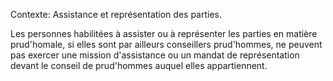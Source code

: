 Contexte: Assistance et représentation des parties.

Les personnes habilitées à assister ou à représenter les parties en matière prud'homale, si elles sont par ailleurs conseillers prud'hommes, ne peuvent pas exercer une mission d'assistance ou un mandat de représentation devant le conseil de prud'hommes auquel elles appartiennent.